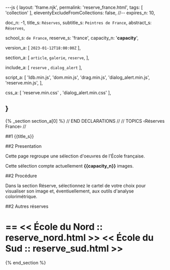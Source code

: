 ---js
{
  layout:    'frame.njk',
  permalink: 'reserve_france.html',
  tags:      [ 'collection' ],
  eleventyExcludeFromCollections: false,
  //-- expires_n: 10,

  doc_n:      -1,
  title_s:    `Réserves`,
  subtitle_s: `Peintres de France`,
  abstract_s: `Réserves`,

  school_s: `de France`,
  reserve_s:  'france',
  capacity_n: '__capacity__',

  version_a:
  [
    `2023-01-12T18:00:00Z`
  ],

  section_a:
  [
    `article`,
    `galerie`,
    `reserve`,
  ],

  include_a:
  [
    `reserve`
  , `dialog_alert`
  ],

  script_a:
  [
    'Idb.min.js',
    'dom.min.js',
    'drag.min.js',
    'dialog_alert.min.js',
    'reserve.min.js',
  ],

  css_a:
  [
    'reserve.min.css'
  , 'dialog_alert.min.css'
  ],

}
---
{% _section section_a[0] %}
// END DECLARATIONS //
//  TOPICS
‹Réserves France›
//



##1  {{title_s}}


##2  Presentation

Cette page regroupe une sélection d'oeuvres de l'École française.

Cette sélection compte actuellement **{{capacity_n}}** images.

##2  Procédure

Dans la section Réserve, sélectionnez le cartel de votre choix pour visualiser son image et, éventiuellement, aux outils d'analyse colorimétrique.

##2  Autres réserves

==
<< École du Nord  ::  reserve_nord.html >>
<< École du Sud  ::  reserve_sud.html >>
==

{% end_section %}
